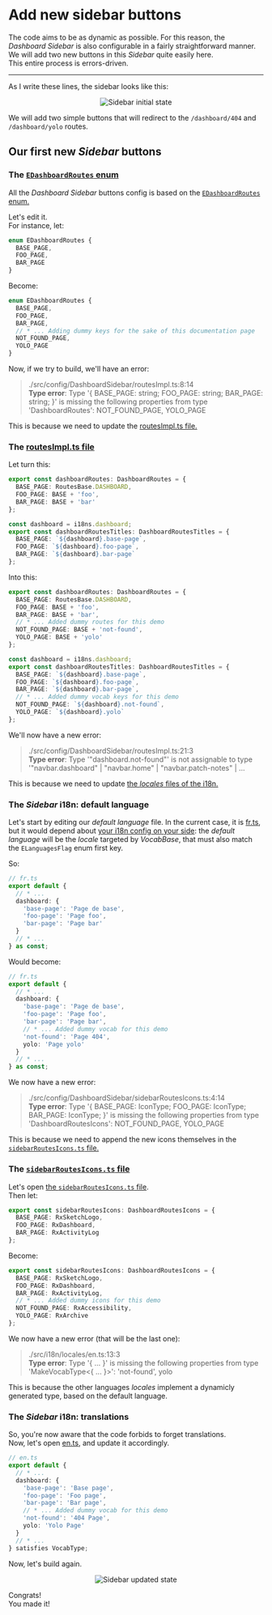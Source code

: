 # Add new sidebar buttons

The code aims to be as dynamic as possible. For this reason, the _Dashboard Sidebar_ is also configurable in a fairly straightforward manner.  
We will add two new buttons in this _Sidebar_ quite easily here.  
This entire process is errors-driven.

---

As I write these lines, the sidebar looks like this:

<p align="center"><img src="./Assets/02.add-new-sidebar-buttons/sidebar-initial-state.png" alt="Sidebar initial state"/></p>

We will add two simple buttons that will redirect to the `/dashboard/404` and `/dashboard/yolo` routes.

## Our first new _Sidebar_ buttons

### The [`EDashboardRoutes` enum](/src/config/DashboardSidebar/utils/RoutesMapping.ts)

All the _Dashboard Sidebar_ buttons config is based on the [`EDashboardRoutes` enum.](/src/config/DashboardSidebar/utils/RoutesMapping.ts)

Let's edit it.  
For instance, let:

```ts
enum EDashboardRoutes {
  BASE_PAGE,
  FOO_PAGE,
  BAR_PAGE
}
```

Become:

```ts
enum EDashboardRoutes {
  BASE_PAGE,
  FOO_PAGE,
  BAR_PAGE,
  // * ... Adding dummy keys for the sake of this documentation page
  NOT_FOUND_PAGE,
  YOLO_PAGE
}
```

Now, if we try to build, we'll have an error:

> ./src/config/DashboardSidebar/routesImpl.ts:8:14  
> **Type error**: Type '{ BASE_PAGE: string; FOO_PAGE: string; BAR_PAGE: string; }' is missing the following properties from type 'DashboardRoutes':
> NOT_FOUND_PAGE, YOLO_PAGE

This is because we need to update the [routesImpl.ts file.](/src/config/DashboardSidebar/routesImpl.ts)

### The [routesImpl.ts file](/src/config/DashboardSidebar/routesImpl.ts)

Let turn this:

```ts
export const dashboardRoutes: DashboardRoutes = {
  BASE_PAGE: RoutesBase.DASHBOARD,
  FOO_PAGE: BASE + 'foo',
  BAR_PAGE: BASE + 'bar'
};

const dashboard = i18ns.dashboard;
export const dashboardRoutesTitles: DashboardRoutesTitles = {
  BASE_PAGE: `${dashboard}.base-page`,
  FOO_PAGE: `${dashboard}.foo-page`,
  BAR_PAGE: `${dashboard}.bar-page`
};
```

Into this:

```ts
export const dashboardRoutes: DashboardRoutes = {
  BASE_PAGE: RoutesBase.DASHBOARD,
  FOO_PAGE: BASE + 'foo',
  BAR_PAGE: BASE + 'bar',
  // * ... Added dummy routes for this demo
  NOT_FOUND_PAGE: BASE + 'not-found',
  YOLO_PAGE: BASE + 'yolo'
};

const dashboard = i18ns.dashboard;
export const dashboardRoutesTitles: DashboardRoutesTitles = {
  BASE_PAGE: `${dashboard}.base-page`,
  FOO_PAGE: `${dashboard}.foo-page`,
  BAR_PAGE: `${dashboard}.bar-page`,
  // * ... Added dummy vocab keys for this demo
  NOT_FOUND_PAGE: `${dashboard}.not-found`,
  YOLO_PAGE: `${dashboard}.yolo`
};
```

We'll now have a new error:

> ./src/config/DashboardSidebar/routesImpl.ts:21:3  
> **Type error**: Type '"dashboard.not-found"' is not assignable to type '"navbar.dashboard" | "navbar.home" | "navbar.patch-notes" | ...

This is because we need to update [the _locales_ files of the i18n.](/src/i18n/locales/)

### The _Sidebar_ i18n: default language

Let's start by editing our _default language_ file. In the current case, it is [fr.ts](/src/i18n/locales/fr.ts), but it would depend about
[your i18n config on your side](/src/config/i18n.ts): the _default language_ will be the _locale_ targeted by _VocabBase_, that must also match the
`ELanguagesFlag` enum first key.

So:

```ts
// fr.ts
export default {
  // * ...
  dashboard: {
    'base-page': 'Page de base',
    'foo-page': 'Page foo',
    'bar-page': 'Page bar'
  }
  // * ...
} as const;
```

Would become:

```ts
// fr.ts
export default {
  // * ...
  dashboard: {
    'base-page': 'Page de base',
    'foo-page': 'Page foo',
    'bar-page': 'Page bar',
    // * ... Added dummy vocab for this demo
    'not-found': 'Page 404',
    yolo: 'Page yolo'
  }
  // * ...
} as const;
```

We now have a new error:

> ./src/config/DashboardSidebar/sidebarRoutesIcons.ts:4:14  
> **Type error**: Type '{ BASE_PAGE: IconType; FOO_PAGE: IconType; BAR_PAGE: IconType; }' is missing the following properties from type
> 'DashboardRoutesIcons': NOT_FOUND_PAGE, YOLO_PAGE

This is because we need to append the new icons themselves in the [`sidebarRoutesIcons.ts` file.](/src/config/DashboardSidebar/sidebarRoutesIcons.ts)

### The [`sidebarRoutesIcons.ts` file](/src/config/DashboardSidebar/sidebarRoutesIcons.ts)

Let's open [the `sidebarRoutesIcons.ts` file](/src/config/DashboardSidebar/sidebarRoutesIcons.ts).  
Then let:

```ts
export const sidebarRoutesIcons: DashboardRoutesIcons = {
  BASE_PAGE: RxSketchLogo,
  FOO_PAGE: RxDashboard,
  BAR_PAGE: RxActivityLog
};
```

Become:

```ts
export const sidebarRoutesIcons: DashboardRoutesIcons = {
  BASE_PAGE: RxSketchLogo,
  FOO_PAGE: RxDashboard,
  BAR_PAGE: RxActivityLog,
  // * ... Added dummy icons for this demo
  NOT_FOUND_PAGE: RxAccessibility,
  YOLO_PAGE: RxArchive
};
```

We now have a new error (that will be the last one):

> ./src/i18n/locales/en.ts:13:3  
> **Type error**: Type '{ ... }' is missing the following properties from type 'MakeVocabType<{ ... }>': 'not-found', yolo

This is because the other languages _locales_ implement a dynamicly generated type, based on the default language.

### The _Sidebar_ i18n: translations

So, you're now aware that the code forbids to forget translations.  
Now, let's open [en.ts](/src/i18n/locales/en.ts), and update it accordingly.

```ts
// en.ts
export default {
  // * ...
  dashboard: {
    'base-page': 'Base page',
    'foo-page': 'Foo page',
    'bar-page': 'Bar page',
    // * ... Added dummy vocab for this demo
    'not-found': '404 Page',
    yolo: 'Yolo Page'
  }
  // * ...
} satisfies VocabType;
```

Now, let's build again.

<p align="center"><img src="./Assets/02.add-new-sidebar-buttons/sidebar-updated-state.png" alt="Sidebar updated state"/></p>

Congrats!  
You made it!
